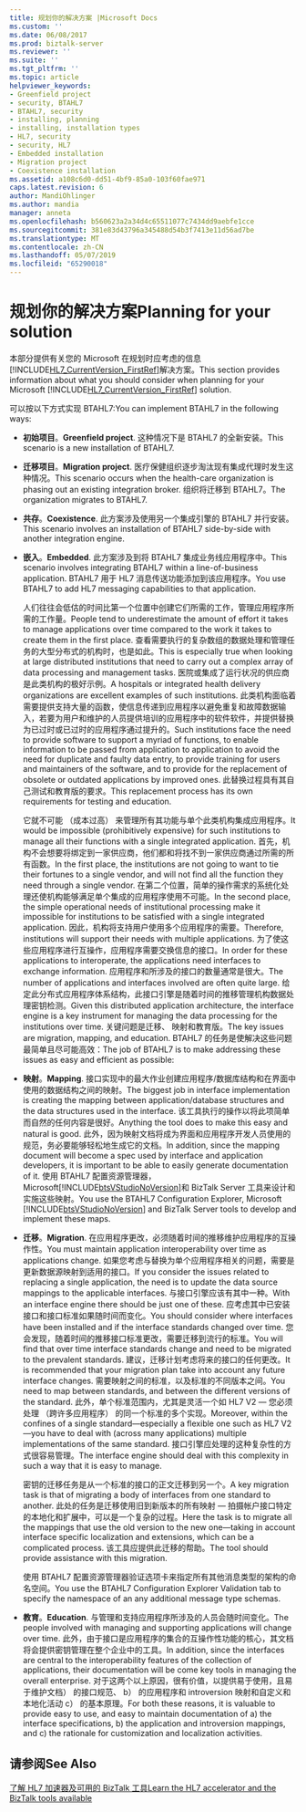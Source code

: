 ```yaml
---
title: 规划你的解决方案 |Microsoft Docs
ms.custom: ''
ms.date: 06/08/2017
ms.prod: biztalk-server
ms.reviewer: ''
ms.suite: ''
ms.tgt_pltfrm: ''
ms.topic: article
helpviewer_keywords:
- Greenfield project
- security, BTAHL7
- BTAHL7, security
- installing, planning
- installing, installation types
- HL7, security
- security, HL7
- Embedded installation
- Migration project
- Coexistence installation
ms.assetid: a108c6d0-dd51-4bf9-85a0-103f60fae971
caps.latest.revision: 6
author: MandiOhlinger
ms.author: mandia
manager: anneta
ms.openlocfilehash: b560623a2a34d4c65511077c7434dd9aebfe1cce
ms.sourcegitcommit: 381e83d43796a345488d54b3f7413e11d56ad7be
ms.translationtype: MT
ms.contentlocale: zh-CN
ms.lasthandoff: 05/07/2019
ms.locfileid: "65290018"
---
```

# <a name="planning-for-your-solution"></a><span data-ttu-id="3f1f8-102">规划你的解决方案</span><span class="sxs-lookup"><span data-stu-id="3f1f8-102">Planning for your solution</span></span>
<span data-ttu-id="3f1f8-103">本部分提供有关您的 Microsoft 在规划时应考虑的信息[!INCLUDE[HL7_CurrentVersion_FirstRef](../../includes/hl7-currentversion-firstref-md.md)]解决方案。</span><span class="sxs-lookup"><span data-stu-id="3f1f8-103">This section provides information about what you should consider when planning for your Microsoft [!INCLUDE[HL7_CurrentVersion_FirstRef](../../includes/hl7-currentversion-firstref-md.md)] solution.</span></span>  
  
 <span data-ttu-id="3f1f8-104">可以按以下方式实现 BTAHL7:</span><span class="sxs-lookup"><span data-stu-id="3f1f8-104">You can implement BTAHL7 in the following ways:</span></span>  
  
- <span data-ttu-id="3f1f8-105">**初始项目**。</span><span class="sxs-lookup"><span data-stu-id="3f1f8-105">**Greenfield project**.</span></span> <span data-ttu-id="3f1f8-106">这种情况下是 BTAHL7 的全新安装。</span><span class="sxs-lookup"><span data-stu-id="3f1f8-106">This scenario is a new installation of BTAHL7.</span></span>  
  
- <span data-ttu-id="3f1f8-107">**迁移项目**。</span><span class="sxs-lookup"><span data-stu-id="3f1f8-107">**Migration project**.</span></span> <span data-ttu-id="3f1f8-108">医疗保健组织逐步淘汰现有集成代理时发生这种情况。</span><span class="sxs-lookup"><span data-stu-id="3f1f8-108">This scenario occurs when the health-care organization is phasing out an existing integration broker.</span></span> <span data-ttu-id="3f1f8-109">组织将迁移到 BTAHL7。</span><span class="sxs-lookup"><span data-stu-id="3f1f8-109">The organization migrates to BTAHL7.</span></span>  
  
- <span data-ttu-id="3f1f8-110">**共存**。</span><span class="sxs-lookup"><span data-stu-id="3f1f8-110">**Coexistence**.</span></span> <span data-ttu-id="3f1f8-111">此方案涉及使用另一个集成引擎的 BTAHL7 并行安装。</span><span class="sxs-lookup"><span data-stu-id="3f1f8-111">This scenario involves an installation of BTAHL7 side-by-side with another integration engine.</span></span>  
  
- <span data-ttu-id="3f1f8-112">**嵌入**。</span><span class="sxs-lookup"><span data-stu-id="3f1f8-112">**Embedded**.</span></span> <span data-ttu-id="3f1f8-113">此方案涉及到将 BTAHL7 集成业务线应用程序中。</span><span class="sxs-lookup"><span data-stu-id="3f1f8-113">This scenario involves integrating BTAHL7 within a line-of-business application.</span></span> <span data-ttu-id="3f1f8-114">BTAHL7 用于 HL7 消息传送功能添加到该应用程序。</span><span class="sxs-lookup"><span data-stu-id="3f1f8-114">You use BTAHL7 to add HL7 messaging capabilities to that application.</span></span>  
  
  <span data-ttu-id="3f1f8-115">人们往往会低估的时间比第一个位置中创建它们所需的工作，管理应用程序所需的工作量。</span><span class="sxs-lookup"><span data-stu-id="3f1f8-115">People tend to underestimate the amount of effort it takes to manage applications over time compared to the work it takes to create them in the first place.</span></span> <span data-ttu-id="3f1f8-116">查看需要执行的复杂数组的数据处理和管理任务的大型分布式的机构时，也是如此。</span><span class="sxs-lookup"><span data-stu-id="3f1f8-116">This is especially true when looking at large distributed institutions that need to carry out a complex array of data processing and management tasks.</span></span> <span data-ttu-id="3f1f8-117">医院或集成了运行状况的供应商是此类机构的极好示例。</span><span class="sxs-lookup"><span data-stu-id="3f1f8-117">A hospitals or integrated health delivery organizations are excellent examples of such institutions.</span></span> <span data-ttu-id="3f1f8-118">此类机构面临着需要提供支持大量的函数，使信息传递到应用程序以避免重复和故障数据输入，若要为用户和维护的人员提供培训的应用程序中的软件软件，并提供替换为已过时或已过时的应用程序通过提升的。</span><span class="sxs-lookup"><span data-stu-id="3f1f8-118">Such institutions face the need to provide software to support a myriad of functions, to enable information to be passed from application to application to avoid the need for duplicate and faulty data entry, to provide training for users and maintainers of the software, and to provide for the replacement of obsolete or outdated applications by improved ones.</span></span> <span data-ttu-id="3f1f8-119">此替换过程具有其自己测试和教育版的要求。</span><span class="sxs-lookup"><span data-stu-id="3f1f8-119">This replacement process has its own requirements for testing and education.</span></span>  
  
  <span data-ttu-id="3f1f8-120">它就不可能 （成本过高） 来管理所有其功能与单个此类机构集成应用程序。</span><span class="sxs-lookup"><span data-stu-id="3f1f8-120">It would be impossible (prohibitively expensive) for such institutions to manage all their functions with a single integrated application.</span></span> <span data-ttu-id="3f1f8-121">首先，机构不会想要将绑定到一家供应商，他们都和将找不到一家供应商通过所需的所有函数。</span><span class="sxs-lookup"><span data-stu-id="3f1f8-121">In the first place, the institutions are not going to want to tie their fortunes to a single vendor, and will not find all the function they need through a single vendor.</span></span> <span data-ttu-id="3f1f8-122">在第二个位置，简单的操作需求的系统化处理还使机构能够满足单个集成的应用程序使用不可能。</span><span class="sxs-lookup"><span data-stu-id="3f1f8-122">In the second place, the simple operational needs of institutional processing make it impossible for institutions to be satisfied with a single integrated application.</span></span> <span data-ttu-id="3f1f8-123">因此，机构将支持用户使用多个应用程序的需要。</span><span class="sxs-lookup"><span data-stu-id="3f1f8-123">Therefore, institutions will support their needs with multiple applications.</span></span> <span data-ttu-id="3f1f8-124">为了使这些应用程序进行互操作，应用程序需要交换信息的接口。</span><span class="sxs-lookup"><span data-stu-id="3f1f8-124">In order for these applications to interoperate, the applications need interfaces to exchange information.</span></span> <span data-ttu-id="3f1f8-125">应用程序和所涉及的接口的数量通常是很大。</span><span class="sxs-lookup"><span data-stu-id="3f1f8-125">The number of applications and interfaces involved are often quite large.</span></span> <span data-ttu-id="3f1f8-126">给定此分布式应用程序体系结构，此接口引擎是随着时间的推移管理机构数据处理密钥检测。</span><span class="sxs-lookup"><span data-stu-id="3f1f8-126">Given this distributed application architecture, the interface engine is a key instrument for managing the data processing for the institutions over time.</span></span> <span data-ttu-id="3f1f8-127">关键问题是迁移、 映射和教育版。</span><span class="sxs-lookup"><span data-stu-id="3f1f8-127">The key issues are migration, mapping, and education.</span></span> <span data-ttu-id="3f1f8-128">BTAHL7 的任务是使解决这些问题最简单且尽可能高效：</span><span class="sxs-lookup"><span data-stu-id="3f1f8-128">The job of BTAHL7 is to make addressing these issues as easy and efficient as possible:</span></span>  
  
- <span data-ttu-id="3f1f8-129">**映射**。</span><span class="sxs-lookup"><span data-stu-id="3f1f8-129">**Mapping**.</span></span> <span data-ttu-id="3f1f8-130">接口实现中的最大作业创建应用程序/数据库结构和在界面中使用的数据结构之间的映射。</span><span class="sxs-lookup"><span data-stu-id="3f1f8-130">The biggest job in interface implementation is creating the mapping between application/database structures and the data structures used in the interface.</span></span> <span data-ttu-id="3f1f8-131">该工具执行的操作以将此项简单而自然的任何内容是很好。</span><span class="sxs-lookup"><span data-stu-id="3f1f8-131">Anything the tool does to make this easy and natural is good.</span></span> <span data-ttu-id="3f1f8-132">此外，因为映射文档将成为界面和应用程序开发人员使用的规范，务必要能够轻松地生成它的文档。</span><span class="sxs-lookup"><span data-stu-id="3f1f8-132">In addition, since the mapping document will become a spec used by interface and application developers, it is important to be able to easily generate documentation of it.</span></span> <span data-ttu-id="3f1f8-133">使用 BTAHL7 配置资源管理器，Microsoft[!INCLUDE[btsVStudioNoVersion](../../includes/btsvstudionoversion-md.md)]和 BizTalk Server 工具来设计和实施这些映射。</span><span class="sxs-lookup"><span data-stu-id="3f1f8-133">You use the BTAHL7 Configuration Explorer, Microsoft [!INCLUDE[btsVStudioNoVersion](../../includes/btsvstudionoversion-md.md)] and BizTalk Server tools to develop and implement these maps.</span></span>  
  
- <span data-ttu-id="3f1f8-134">**迁移**。</span><span class="sxs-lookup"><span data-stu-id="3f1f8-134">**Migration**.</span></span> <span data-ttu-id="3f1f8-135">在应用程序更改，必须随着时间的推移维护应用程序的互操作性。</span><span class="sxs-lookup"><span data-stu-id="3f1f8-135">You must maintain application interoperability over time as applications change.</span></span> <span data-ttu-id="3f1f8-136">如果您考虑与替换为单个应用程序相关的问题，需要是更新数据源映射到适用的接口。</span><span class="sxs-lookup"><span data-stu-id="3f1f8-136">If you consider the issues related to replacing a single application, the need is to update the data source mappings to the applicable interfaces.</span></span> <span data-ttu-id="3f1f8-137">与接口引擎应该有其中一种。</span><span class="sxs-lookup"><span data-stu-id="3f1f8-137">With an interface engine there should be just one of these.</span></span> <span data-ttu-id="3f1f8-138">应考虑其中已安装接口和接口标准如果随时间而变化。</span><span class="sxs-lookup"><span data-stu-id="3f1f8-138">You should consider where interfaces have been installed and if the interface standards changed over time.</span></span> <span data-ttu-id="3f1f8-139">您会发现，随着时间的推移接口标准更改，需要迁移到流行的标准。</span><span class="sxs-lookup"><span data-stu-id="3f1f8-139">You will find that over time interface standards change and need to be migrated to the prevalent standards.</span></span> <span data-ttu-id="3f1f8-140">建议，迁移计划考虑将来的接口的任何更改。</span><span class="sxs-lookup"><span data-stu-id="3f1f8-140">It is recommended that your migration plan take into account any future interface changes.</span></span> <span data-ttu-id="3f1f8-141">需要映射之间的标准，以及标准的不同版本之间。</span><span class="sxs-lookup"><span data-stu-id="3f1f8-141">You need to map between standards, and between the different versions of the standard.</span></span> <span data-ttu-id="3f1f8-142">此外，单个标准范围内，尤其是灵活一个如 HL7 V2 — 您必须处理 （跨许多应用程序） 的同一个标准的多个实现。</span><span class="sxs-lookup"><span data-stu-id="3f1f8-142">Moreover, within the confines of a single standard—especially a flexible one such as HL7 V2—you have to deal with (across many applications) multiple implementations of the same standard.</span></span> <span data-ttu-id="3f1f8-143">接口引擎应处理的这种复杂性的方式很容易管理。</span><span class="sxs-lookup"><span data-stu-id="3f1f8-143">The interface engine should deal with this complexity in such a way that it is easy to manage.</span></span>  
  
   <span data-ttu-id="3f1f8-144">密钥的迁移任务是从一个标准的接口的正文迁移到另一个。</span><span class="sxs-lookup"><span data-stu-id="3f1f8-144">A key migration task is that of migrating a body of interfaces from one standard to another.</span></span> <span data-ttu-id="3f1f8-145">此处的任务是迁移使用旧到新版本的所有映射 — 拍摄帐户接口特定的本地化和扩展中，可以是一个复杂的过程。</span><span class="sxs-lookup"><span data-stu-id="3f1f8-145">Here the task is to migrate all the mappings that use the old version to the new one—taking in account interface specific localization and extensions, which can be a complicated process.</span></span> <span data-ttu-id="3f1f8-146">该工具应提供此迁移的帮助。</span><span class="sxs-lookup"><span data-stu-id="3f1f8-146">The tool should provide assistance with this migration.</span></span>  
  
   <span data-ttu-id="3f1f8-147">使用 BTAHL7 配置资源管理器验证选项卡来指定所有其他消息类型的架构的命名空间。</span><span class="sxs-lookup"><span data-stu-id="3f1f8-147">You use the BTAHL7 Configuration Explorer Validation tab to specify the namespace of an any additional message type schemas.</span></span>  
  
- <span data-ttu-id="3f1f8-148">**教育**。</span><span class="sxs-lookup"><span data-stu-id="3f1f8-148">**Education**.</span></span> <span data-ttu-id="3f1f8-149">与管理和支持应用程序所涉及的人员会随时间变化。</span><span class="sxs-lookup"><span data-stu-id="3f1f8-149">The people involved with managing and supporting applications will change over time.</span></span> <span data-ttu-id="3f1f8-150">此外，由于接口是应用程序的集合的互操作性功能的核心，其文档将会提供密钥管理在整个企业中的工具。</span><span class="sxs-lookup"><span data-stu-id="3f1f8-150">In addition, since the interfaces are central to the interoperability features of the collection of applications, their documentation will be come key tools in managing the overall enterprise.</span></span> <span data-ttu-id="3f1f8-151">对于这两个以上原因，很有价值，以提供易于使用，且易于维护文档） 的接口规范、 b） 的应用程序和 introversion 映射和自定义和本地化活动 c） 的基本原理。</span><span class="sxs-lookup"><span data-stu-id="3f1f8-151">For both these reasons, it is valuable to provide easy to use, and easy to maintain documentation of a) the interface specifications, b) the application and introversion mappings, and c) the rationale for customization and localization activities.</span></span>  
  
## <a name="see-also"></a><span data-ttu-id="3f1f8-152">请参阅</span><span class="sxs-lookup"><span data-stu-id="3f1f8-152">See Also</span></span>  
[<span data-ttu-id="3f1f8-153">了解 HL7 加速器及可用的 BizTalk 工具</span><span class="sxs-lookup"><span data-stu-id="3f1f8-153">Learn the HL7 accelerator and the BizTalk tools available</span></span>](../../adapters-and-accelerators/accelerator-hl7/learn-the-hl7-accelerator-and-the-biztalk-tools-available.md)